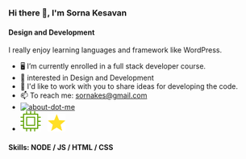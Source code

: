 ### Hi there 👋, I'm Sorna Kesavan
#### Design and Development
I really enjoy learning languages and framework like WordPress.
* 🖥 I’m currently enrolled in a full stack developer course.
* 📱 interested in Design and Development
* 👯 I'd like to work with you to share ideas for developing the code.
* 📫 To reach me: sornakes@gmail.com
* [<img src='https://cdn.jsdelivr.net/npm/simple-icons@3.0.1/icons/about-dot-me.svg' alt='about-dot-me' height='40'>](https://alsornak.github.io/My_Portfolio/)  
* <a href='https://docs.github.com/en/developers'><img src='https://raw.githubusercontent.com/acervenky/animated-github-badges/master/assets/devbadge.gif' width='40' height='40'></a> <a href='https://stars.github.com/'><img src='https://raw.githubusercontent.com/acervenky/animated-github-badges/master/assets/starbadge.gif' width='35' height='35'></a> 
#### Skills: NODE / JS / HTML / CSS
